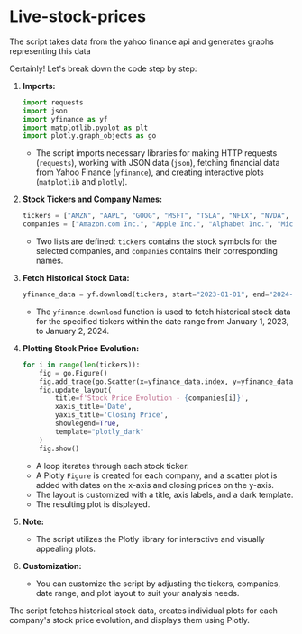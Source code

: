 # Live-stock-prices
The script takes data from the yahoo finance api and generates graphs representing this data

Certainly! Let's break down the code step by step:

1. **Imports:**
   ```python
   import requests
   import json
   import yfinance as yf
   import matplotlib.pyplot as plt
   import plotly.graph_objects as go
   ```
   - The script imports necessary libraries for making HTTP requests (`requests`), working with JSON data (`json`), fetching financial data from Yahoo Finance (`yfinance`), and creating interactive plots (`matplotlib` and `plotly`).

2. **Stock Tickers and Company Names:**
   ```python
   tickers = ["AMZN", "AAPL", "GOOG", "MSFT", "TSLA", "NFLX", "NVDA", "JPM"]
   companies = ["Amazon.com Inc.", "Apple Inc.", "Alphabet Inc.", "Microsoft Corporation", "Tesla, Inc.", "Netflix, Inc.", "NVIDIA Corporation", "JPMorgan Chase & Co."]
   ```
   - Two lists are defined: `tickers` contains the stock symbols for the selected companies, and `companies` contains their corresponding names.

3. **Fetch Historical Stock Data:**
   ```python
   yfinance_data = yf.download(tickers, start="2023-01-01", end="2024-01-02")
   ```
   - The `yfinance.download` function is used to fetch historical stock data for the specified tickers within the date range from January 1, 2023, to January 2, 2024.

4. **Plotting Stock Price Evolution:**
   ```python
   for i in range(len(tickers)):
       fig = go.Figure()
       fig.add_trace(go.Scatter(x=yfinance_data.index, y=yfinance_data['Close'][tickers[i]], mode='lines', name=f'{companies[i]}'))
       fig.update_layout(
           title=f'Stock Price Evolution - {companies[i]}',
           xaxis_title='Date',
           yaxis_title='Closing Price',
           showlegend=True,
           template="plotly_dark"
       )
       fig.show()
   ```
   - A loop iterates through each stock ticker.
   - A Plotly `Figure` is created for each company, and a scatter plot is added with dates on the x-axis and closing prices on the y-axis.
   - The layout is customized with a title, axis labels, and a dark template.
   - The resulting plot is displayed.

5. **Note:**
   - The script utilizes the Plotly library for interactive and visually appealing plots.

6. **Customization:**
   - You can customize the script by adjusting the tickers, companies, date range, and plot layout to suit your analysis needs.

The script fetches historical stock data, creates individual plots for each company's stock price evolution, and displays them using Plotly.

